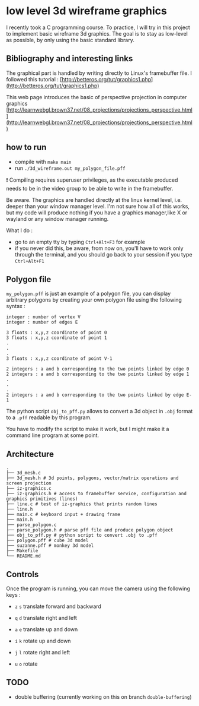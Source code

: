 # low level 3d wireframe graphics

I recently took a C programming course. To practice, I will try in this project to implement basic wireframe 3d graphics. The goal is to stay as low-level as possible, by only using the basic standard library.

## Bibliography and interesting links

The graphical part is handled by writing directly to Linux's framebuffer file. I followed this tutorial : [http://betteros.org/tut/graphics1.php](http://betteros.org/tut/graphics1.php)

This web page introduces the basic of perspective projection in computer graphics [http://learnwebgl.brown37.net/08_projections/projections_perspective.html](http://learnwebgl.brown37.net/08_projections/projections_perspective.html)


## how to run

- compile with `make main`
- run `./3d_wireframe.out my_polygon_file.pff`

❗ Compiling requires superuser privileges, as the executable produced needs to be in the video group to be able 
to write in the framebuffer.

Be aware. The graphics are handled directly at the linux kernel level, i.e. deeper than your window manager level.
I'm not sure how all of this works, but my code will produce nothing if you have a graphics manager,like X or wayland or any
window manager running.

What I do :

- go to an empty tty by typing `Ctrl+Alt+F3` for example
- if you never did this, be aware, from now on, you'll have to work only through the terminal, 
and you should go back to your session if you type `Ctrl+Alt+F1`

## Polygon file

`my_polygon.pff` is just an example of a polygon file, you can display arbitrary polygons by creating your own polygon file 
using the following syntax : 

```
integer : number of vertex V
integer : number of edges E

3 floats : x,y,z coordinate of point 0
3 floats : x,y,z coordinate of point 1
.
.
.
3 floats : x,y,z coordinate of point V-1

2 integers : a and b corresponding to the two points linked by edge 0
2 integers : a and b corresponding to the two points linked by edge 1
.
.
.
2 integers : a and b corresponding to the two points linked by edge E-1
```

The python script `obj_to_pff.py` allows to convert a 3d object in `.obj` format to a `.pff` readable by this program.

You have to modify the script to make it work, but I might make it a command line program at some point.

## Architecture

```
.
├── 3d_mesh.c
├── 3d_mesh.h # 3d points, polygons, vector/matrix operations and screen projection
├── iz-graphics.c
├── iz-graphics.h # access to framebuffer service, configuration and graphics primitives (lines)
├── line.c # test of iz-graphics that prints random lines
├── line.h
├── main.c # keyboard input + drawing frame
├── main.h
├── parse_polygon.c
├── parse_polygon.h # parse pff file and produce polygon object
├── obj_to_pff.py # python script to convert .obj to .pff
├── polygon.pff # cube 3d model
├── suzanne.pff # monkey 3d model
├── Makefile 
└── README.md
```

## Controls

Once the program is running, you can move the camera using the following keys :
- `z` `s` translate forward and backward
- `q` `d` translate right and left
- `a` `e` translate up and down

- `i` `k` rotate up and down
- `j` `l` rotate right and left
- `u` `o` rotate

## TODO

- double buffering (currently working on this on branch `double-buffering`)